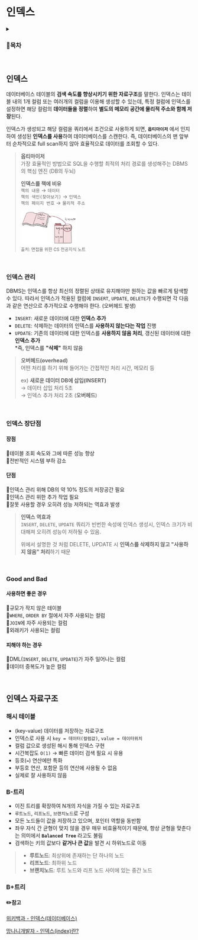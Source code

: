 # 인덱스

<details>
<summary><h3>📑목차</h3></summary>
<div markdown="1">

- [트랜잭션](#트랜잭션)

</div>
</details>
<br>

## 인덱스
데이터베이스 테이블의 **검색 속도를 향상시키기 위한 자료구조**를 말한다. 인덱스는 테이블 내의 1개 컬럼 또는 여러개의 컬럼을 이용해 생성할 수 있는데, 특정 컬럼에 인덱스를 설정하면 해당 컬럼의 **데이터들을 정렬**하여 **별도의 메모리 공간에 물리적 주소와 함께 저장**된다. 

인덱스가 생성되고 해당 컬럼을 쿼리에서 조건으로 사용하게 되면, **`옵티마이저`** 에서 인지하여 생성된 **인덱스를 사용**하여 데이터베이스를 스캔한다. 즉, 데이터베이스의 맨 앞부터 순차적으로 full scan하지 않아 효율적으로 데이터를 조회할 수 있다. 


> **옵티마이저** <br>
> 가장 효율적인 방법으로 SQL을 수행할 최적의 처리 경로를 생성해주는 DBMS의 핵심 엔진 (DB의 두뇌)
>
> **인덱스를 책에 비유** <br>
> `책의 내용` → `데이터` <br>
> `책의 색인(찾아보기)` → `인덱스` <br>
> `책의 페이지 번호` → `물리적 주소`
> <p>
>    <img src="./img/인덱스.png" width="150">
>    <br>
>    <small>출처: 면접을 위한 CS 전공지식 노트</small>
> </p>

<br>

### 인덱스 관리
DBMS는 인덱스를 항상 최신의 정렬된 상태로 유지해야만 원하는 값을 빠르게 탐색할 수 있다. 따라서 인덱스가 적용된 컬럼에 `INSERT`, `UPDATE`, `DELETE`가 수행되면 각 다음과 같은 연산으르 추가적으로 수행해야 한다. (오버헤드 발생)

- `INSERT`: 새로운 데이터에 대한 **인덱스 추가**
- `DELETE`: 삭제하는 데이터의 인덱스를 **사용하지 않는다는 작업** 진행
- `UPDATE`: 기존의 데이터에 대한 인덱스를 **사용하지 않음 처리**, 갱신된 데이터에 대한 **인덱스 추가**
<br>*즉, 인덱스를 **"삭제"** 하지 않음

> **오버헤드(overhead)** <br>
> 어떤 처리를 하기 위해 들어가는 간접적인 처리 시간, 메모리 등
>
> ex) **새로운 데이터 DB에 삽입(INSERT)** <br>
> → 데이터 삽입 처리 5초 <br>
> → 인덱스 추가 처리 2초 (**오버헤드**)

<br>

### 인덱스 장단점 

#### 장점
🔹테이블 조회 속도와 그에 따른 성능 향상<br>
🔹전반적인 시스템 부하 감소<br>

#### 단점
🔹인덱스 관리 위해 DB의 약 10% 정도의 저장공간 필요<br>
🔹인덱스 관리 위한 추가 작업 필요<br>
🔹잘못 사용할 경우 오히려 성능 저하되는 역효과 발생<br>

> **인덱스 역효과** <br>
> `INSERT`, `DELETE`, `UPDATE` 쿼리가 빈번한 속성에 인덱스 생성시, 인덱스 크기가 비대해져 오히려 성능이 저하될 수 있음. 
> 
> 위에서 설명한 것 처럼 DELETE, UPDATE 시 **인덱스를 삭제하지 않고 "사용하지 않음" 처리**하기 때문
  
<br>

### Good and Bad
#### 사용하면 좋은 경우
🔹규모가 작지 않은 테이블<br>
🔹`WHERE`, `ORDER BY` 절에서 자주 사용되는 컬럼<br>
🔹`JOIN`에 자주 사용되는 컬럼<br>
🔹외래키가 사용되는 컬럼<br>

#### 피해야 하는 경우
🔹DML(`INSERT`, `DELETE`, `UPDATE`)가 자주 일어나는 컬럼<br>
🔹데이터 중복도가 높은 컬럼<br>

<br>

## 인덱스 자료구조

### 해시 테이블
- (key-value) 데이터를 저장하는 자료구조
- 인덱스로 사용 시 `key = 데이터(컬럼값)`, `value = 데이터위치`
- 컬럼 값으로 생성된 해시 통해 인덱스 구현
- 시간복잡도 `O(1)` → 빠른 데이터 검색 필요 시 유용
- 등호(`=`) 연산에만 특화
- 부등호 연산, 포함문 등의 연산에 사용될 수 없음
- 실제로 잘 사용하지 않음

### B-트리
- 이진 트리를 확장하여 N개의 자식을 가질 수 있는 자료구조
- `루트노드`, `리프노드`, `브랜치노드`로 구성
- 모든 노드들이 값을 저장하고 있으며, 포인터 역할을 동반함
- 좌우 자식 간 균형이 맞지 않을 경우 매우 비효율적이기 때문에, 항상 균형을 맞춘다는 의미에서 **`Balanced Tree`** 라고도 불림
- 검색하는 키의 값보다 **같거나 큰 값**을 발견 시 하위노드로 이동

> - **루트노드**: 최상위에 존재하는 단 하나의 노드
> - **리프노드**: 최하위 노드
> - **브랜치노드**: 루트 노드와 리프 노드 사이에 있는 중간 노드

### B+트리



#### ✏️참고
[위키백과 - 인덱스(데이터베이스)](!https://ko.wikipedia.org/wiki/%EC%9D%B8%EB%8D%B1%EC%8A%A4_(%EB%8D%B0%EC%9D%B4%ED%84%B0%EB%B2%A0%EC%9D%B4%EC%8A%A4))

[망나니개발자 - 인덱스(index)란?](!https://mangkyu.tistory.com/96)